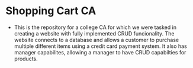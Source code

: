 # Shopping Cart CA 
* This is the repository for a college CA for which we were tasked in creating a website with fully implemented CRUD funcionality. The website connects to a database and allows a customer to purchase multiple different items using a credit card payment system. It also has manager capabilites, allowing a manager to have CRUD capabilties for products.
